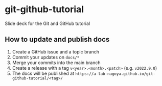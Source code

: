 # git-github-tutorial
Slide deck for the Git and GitHub tutorial

## How to update and publish docs

1. Create a GitHub issue and a topic branch
1. Commit your updates on `docs/*`
1. Merge your commits into the main branch
1. Create a release with a tag `v<year>.<month>.<patch>` (e.g. `v2022.9.0`)
1. The docs will be published at `https://a-lab-nagoya.github.io/git-github-tutorial/<tag>/`
